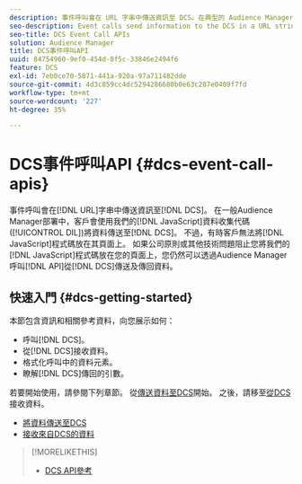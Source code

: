 ```yaml
---
description: 事件呼叫會在 URL 字串中傳送資訊至 DCS。在典型的 Audience Manager 部署中，客戶會使用我們的 JavaScript 資料收集代碼 (DIL) 將資料傳送至 DCS。不過，有時客戶無法將 JavaScript 程式碼放在其頁面上。如果因為公司原則或其他技術問題，使得您無法將我們的 JavaScript 程式碼放在您的頁面上，您仍可以使用 Audience Manager，以利用這些事件呼叫 API 傳送和從 DCS 傳回資料。
seo-description: Event calls send information to the DCS in a URL string. In a typical Audience Manager deployment, customers use our JavaScript data collection code (DIL) to send data to the DCS. However, sometimes customers cannot put our JavaScript code on their pages. If company policies or other technical issues prevent you from placing our JavaScript code on your pages, you can still work with Audience Manager to send and return data from DCS with these event call APIs.
seo-title: DCS Event Call APIs
solution: Audience Manager
title: DCS事件呼叫API
uuid: 84754960-9ef0-454d-8f5c-33846e2494f6
feature: DCS
exl-id: 7eb0ce70-5871-441a-920a-97a711482dde
source-git-commit: 4d3c859cc4dc5294286680b0e63c287e0409f7fd
workflow-type: tm+mt
source-wordcount: '227'
ht-degree: 35%

---
```


# DCS事件呼叫API {#dcs-event-call-apis}

事件呼叫會在[!DNL URL]字串中傳送資訊至[!DNL DCS]。 在一般Audience Manager部署中，客戶會使用我們的[!DNL JavaScript]資料收集代碼([!UICONTROL DIL])將資料傳送至[!DNL DCS]。 不過，有時客戶無法將[!DNL JavaScript]程式碼放在其頁面上。 如果公司原則或其他技術問題阻止您將我們的[!DNL JavaScript]程式碼放在您的頁面上，您仍然可以透過Audience Manager呼叫[!DNL API]從[!DNL DCS]傳送及傳回資料。

## 快速入門 {#dcs-getting-started}

本節包含資訊和相關參考資料，向您展示如何：

* 呼叫[!DNL DCS]。
* 從[!DNL DCS]接收資料。
* 格式化呼叫中的資料元素。
* 瞭解[!DNL DCS]傳回的引數。

若要開始使用，請參閱下列章節。 從[傳送資料至DCS](../../../api/dcs-intro/dcs-event-calls/dcs-url-send.md)開始。 之後，請移至[從DCS](../../../api/dcs-intro/dcs-event-calls/dcs-url-receive.md)接收資料。

* [將資料傳送至DCS](dcs-url-send.md)
* [接收來自DCS的資料](dcs-url-receive.md)

>[!MORELIKETHIS]
>
>* [DCS API參考](../../../api/dcs-intro/dcs-api-reference/dcs-api-methods.md)
